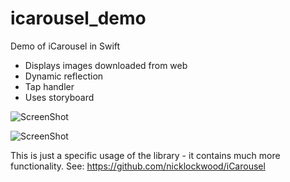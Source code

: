 icarousel_demo
==============

Demo of iCarousel in Swift

- Displays images downloaded from web
- Dynamic reflection
- Tap handler
- Uses storyboard

![ScreenShot](https://raw.github.com/i-schuetz/icarousel_demo/master/sc1.png)

![ScreenShot](https://raw.github.com/i-schuetz/icarousel_demo/master/sc2.png)

 This is just a specific usage of the library - it contains much more functionality. See: https://github.com/nicklockwood/iCarousel
